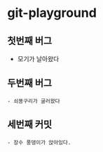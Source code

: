 # git-playground


## 첫번째 버그
 - 모기가 날아왔다


## 두번째 버그

    - 쇠똥구리가 굴러왔다

## 세번째 커밋
    - 장수 풍뎅이가 앉아있다.